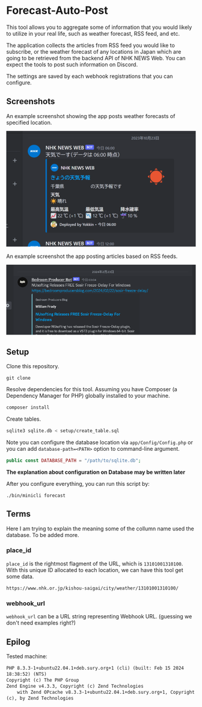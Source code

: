 # Forecast-Auto-Post

This tool allows you to aggregate some of information that you would likely to utilize in your real life, such as weather forecast, RSS feed, and etc.

The application collects the articles from RSS feed you would like to subscribe, or the weather forecast of any locations in Japan which are going to be retrieved from the backend API of NHK NEWS Web. You can expect the tools to post such information on Discord.

The settings are saved by each webhook registrations that you can configure.

## Screenshots

An example screenshot showing the app posts weather forecasts of specified location.

<img src="banner.png" alt="Banner" />

An example screenshot the app posting articles based on RSS feeds.

<img src="banner2.png" alt="Banner" />


## Setup

Clone this repository.

```
git clone
```

Resolve dependencies for this tool. Assuming you have Composer (a Dependency Manager for PHP) globally installed to your machine.

```bash
composer install
```

Create tables. 
```bash
sqlite3 sqlite.db < setup/create_table.sql
```

Note you can configure the database location via `app/Config/Config.php` or you can add `database-path=<PATH>` option to command-line argument.

```php
public const DATABASE_PATH = "/path/to/sqlite.db";
```

__The explanation about configuration on Database may be written later__

After you configure everything, you can run this script by:
```
./bin/minicli forecast
```

## Terms

Here I am trying to explain the meaning some of the collumn name used the database. To be added more.

### place_id
`place_id` is the rightmost flagment of the URL, which is `13101001310100`.  With this unique ID allocated to each location, we can have this tool get some data.
```
https://www.nhk.or.jp/kishou-saigai/city/weather/13101001310100/
```

### webhook_url

`webhook_url` can be a URL string representing Webhook URL. (guessing we don't need examples right?)

## Epilog

Tested machine:
```
PHP 8.3.3-1+ubuntu22.04.1+deb.sury.org+1 (cli) (built: Feb 15 2024 18:38:52) (NTS)
Copyright (c) The PHP Group
Zend Engine v4.3.3, Copyright (c) Zend Technologies
    with Zend OPcache v8.3.3-1+ubuntu22.04.1+deb.sury.org+1, Copyright (c), by Zend Technologies
```